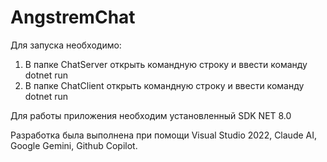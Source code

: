 # AngstremChat
Для запуска необходимо:
1. В папке ChatServer открыть командную строку и ввести команду dotnet run
2. В папке ChatClient открыть командную строку и ввести команду dotnet run

Для работы приложения необходим установленный SDK NET 8.0

Разработка была выполнена при помощи Visual Studio 2022, Claude AI, Google Gemini, Github Copilot.
